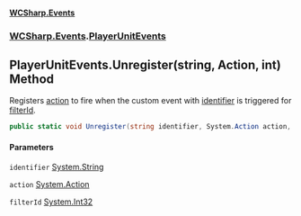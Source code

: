#### [WCSharp.Events](index.md 'index')
### [WCSharp.Events](WCSharp.Events.md 'WCSharp.Events').[PlayerUnitEvents](WCSharp.Events.PlayerUnitEvents.md 'WCSharp.Events.PlayerUnitEvents')

## PlayerUnitEvents.Unregister(string, Action, int) Method

Registers [action](WCSharp.Events.PlayerUnitEvents.Unregister(string,System.Action,int).md#WCSharp.Events.PlayerUnitEvents.Unregister(string,System.Action,int).action 'WCSharp.Events.PlayerUnitEvents.Unregister(string, System.Action, int).action') to fire when the custom event with [identifier](WCSharp.Events.PlayerUnitEvents.Unregister(string,System.Action,int).md#WCSharp.Events.PlayerUnitEvents.Unregister(string,System.Action,int).identifier 'WCSharp.Events.PlayerUnitEvents.Unregister(string, System.Action, int).identifier') is triggered for [filterId](WCSharp.Events.PlayerUnitEvents.Unregister(string,System.Action,int).md#WCSharp.Events.PlayerUnitEvents.Unregister(string,System.Action,int).filterId 'WCSharp.Events.PlayerUnitEvents.Unregister(string, System.Action, int).filterId').

```csharp
public static void Unregister(string identifier, System.Action action, int filterId);
```
#### Parameters

<a name='WCSharp.Events.PlayerUnitEvents.Unregister(string,System.Action,int).identifier'></a>

`identifier` [System.String](https://docs.microsoft.com/en-us/dotnet/api/System.String 'System.String')

<a name='WCSharp.Events.PlayerUnitEvents.Unregister(string,System.Action,int).action'></a>

`action` [System.Action](https://docs.microsoft.com/en-us/dotnet/api/System.Action 'System.Action')

<a name='WCSharp.Events.PlayerUnitEvents.Unregister(string,System.Action,int).filterId'></a>

`filterId` [System.Int32](https://docs.microsoft.com/en-us/dotnet/api/System.Int32 'System.Int32')